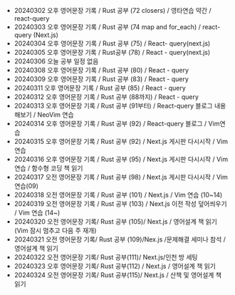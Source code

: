 - 20240302 오후 영어문장 기록 / Rust 공부 (72 closers) / 영타연습 약간 / react-query
- 20240303 오후 영어문장 기록 / Rust 공부 (74 map and for_each) / react-query (Next.js)
- 20240304 오후 영어문장 기록 / Rust 공부 (75) / React- query(next.js)
- 20240305 오후 영어문장 기록 / Rust공부 (78) / React - query(next.js)
- 20240306 오늘 공부 일정 없음
- 20240308 오후 영어문장 기록 / Rust 공부 (80) / React - query
- 20240309 오후 영어문장 기록 / Rust 공부 (83) / React - query
- 20240311 오후 영어문장 기록 / Rust 공부 (85) / React - query
- 20240312 오후 영어문장 기록 / Rust 공부 (88까지) / React - query
- 20240313 오후 영어문장 기록 / Rust 공부 (91부터) / React-query 블로그 내용 해보기 / NeoVim 연습
- 20240314 오후 영어문장 기록 / Rust 공부 (92) / React-query 블로그 / Vim연습
- 20240315 오후 영어문장 기록 / Rust 공부 (92) / Next.js 게시판 다시시작 / Vim 연습
- 20240316 오후 영어문장 기록 / Rust 공부 (95) / Next.js 게시판 다시시작 / Vim 연습 / 함수형 코딩 책 읽기
- 20240317 오전 영어문장 기록 / Rust 공부 (98) / Next.js 게시판 다시시작 / Vim 연습(09)
- 20240318 오전 영어문장 기록 / Rust 공부 (101) / Next.js / Vim 연습 (10~14)
- 20240319 오전 영어문장 기록 / Rust 공부 (103) / Next.js 이전 작성 덮어씌우기 / Vim 연습 (14~)
- 20240320 오전 영어문장 기록/ Rust 공부 (105)/ Next.js / 영어설계 책 읽기 (Vim 잠시 멈추고 다음 주 재개)
- 20240321 오전 영어문장 기록/ Rust 공부 (109)/Nex.js /문제해결 세미나 참석 / 영어설계 책 읽기
- 20240322 오전 영어문장 기록/ Rust 공부(111)/ Next.js/인천 방 세팅
- 20240323 오후 영어문장 기록/ Rust 공부(112) / Next.js / 영어설계 책 읽기
- 20240324 오전 영어문장 기록/ Rust 공부(115)/ Next.js / 산책 및 영어설계 책 읽기
